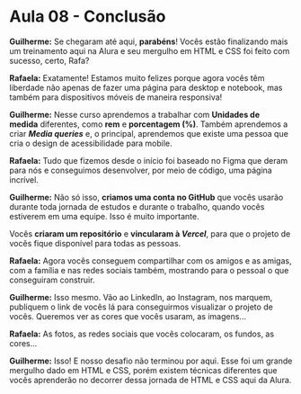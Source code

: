 # Aula 08 - Conclusão

**Guilherme:** Se chegaram até aqui, **parabéns**! Vocês estão finalizando mais um treinamento aqui na Alura e seu mergulho em HTML e CSS foi feito com sucesso, certo, Rafa?

**Rafaela:** Exatamente! Estamos muito felizes porque agora vocês têm liberdade não apenas de fazer uma página para desktop e notebook, mas também para dispositivos móveis de maneira responsiva!

**Guilherme:** Nesse curso aprendemos a trabalhar com **Unidades de medida** diferentes, como **rem** e **porcentagem (%)**. Também aprendemos a criar ***Media queries*** e, o principal, aprendemos que existe uma pessoa que cria o design de acessibilidade para mobile.

**Rafaela:** Tudo que fizemos desde o início foi baseado no Figma que deram para nós e conseguimos desenvolver, por meio de código, uma página incrível.

**Guilherme:** Não só isso, **criamos uma conta no GitHub** que vocês usarão durante toda jornada de estudos e durante o trabalho, quando vocês estiverem em uma equipe. Isso é muito importante.

Vocês **criaram um repositório** e **vincularam à *Vercel***, para que o projeto de vocês fique disponível para todas as pessoas.

**Rafaela:** Agora vocês conseguem compartilhar com os amigos e as amigas, com a família e nas redes sociais também, mostrando para o pessoal o que conseguiram construir.

**Guilherme:** Isso mesmo. Vão ao LinkedIn, ao Instagram, nos marquem, publiquem o link de vocês lá para conseguirmos visualizar o projeto de vocês. Queremos ver as cores que vocês usaram, as imagens...

**Rafaela:** As fotos, as redes sociais que vocês colocaram, os fundos, as cores...

**Guilherme:** Isso! E nosso desafio não terminou por aqui. Esse foi um grande mergulho dado em HTML e CSS, porém existem técnicas diferentes que vocês aprenderão no decorrer dessa jornada de HTML e CSS aqui da Alura.
